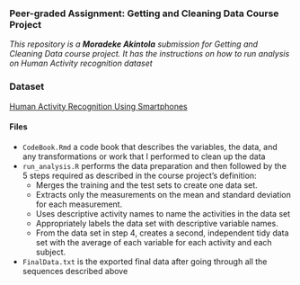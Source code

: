 ### **Peer-graded Assignment: Getting and Cleaning Data Course Project**

_This repository is a **Moradeke Akintola** submission for Getting and Cleaning Data course project. It has the instructions on how to run analysis on Human Activity recognition dataset_

### **Dataset**
[Human Activity Recognition Using Smartphones](http://archive.ics.uci.edu/ml/datasets/Human+Activity+Recognition+Using+Smartphones)

#### Files
* ```CodeBook.Rmd``` a code book that describes the variables, the data, and any transformations or work that I performed to clean up the data
* ```run_analysis.R``` performs the data preparation and then followed by the 5 steps required as described in the course project’s definition:
  * Merges the training and the test sets to create one data set.
  * Extracts only the measurements on the mean and standard deviation for each measurement.
  * Uses descriptive activity names to name the activities in the data set
  * Appropriately labels the data set with descriptive variable names.
  * From the data set in step 4, creates a second, independent tidy data set with the average of each variable for each activity and each subject.
* ```FinalData.txt``` is the exported final data after going through all the sequences described above